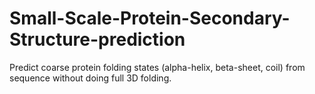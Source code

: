 # Small-Scale-Protein-Secondary-Structure-prediction
Predict coarse protein folding states (alpha-helix, beta-sheet, coil) from sequence without doing full 3D folding.

